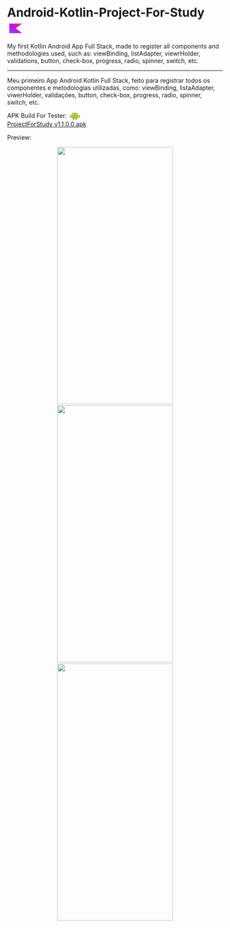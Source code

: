 # Android-Kotlin-Project-For-Study <img align="center" alt="mateusayres-Kotlin" height="30" width="40" src="https://raw.githubusercontent.com/devicons/devicon/master/icons/kotlin/kotlin-original.svg">

My first Kotlin Android App Full Stack, made to register all components and methodologies used, such as: viewBinding, listAdapter, viewrHolder, validations, button, check-box, progress, radio, spinner, switch, etc.

**********************************************

Meu primeiro App Android Kotlin Full Stack, feito para registrar todos os componentes e metodologias utilizadas, como:  viewBinding, listaAdapter, viwerHolder,  validações, button, check-box, progress, radio, spinner, switch, etc.

APK Build For Tester: <img align="center" alt="mateusayres-Android" height="20" width="30" src="https://raw.githubusercontent.com/devicons/devicon/master/icons/android/android-original.svg">
<br>
<a href="https://github.com/mateusayres/android-kotlin-project-for-study/raw/main/ProjectForStudy%20v1.1.0.0.apk">ProjectForStudy v1.1.0.0.apk</a>

Preview: <br>
<p align="center">
  <img src="https://github.com/mateusayres/android-kotlin-project-for-study/assets/168099824/ad12db1d-3b8a-42ee-b71d-6cd2f85219cb" width="270" height="600">
  <img src="https://github.com/mateusayres/android-kotlin-project-for-study/assets/168099824/5798a797-90a4-4cc6-812a-fa396f1e5e04" width="270" height="600">
  <img src="https://github.com/user-attachments/assets/959e4223-80c4-4228-b4ff-25bda4063b04" width="270" height="600">
</p>
